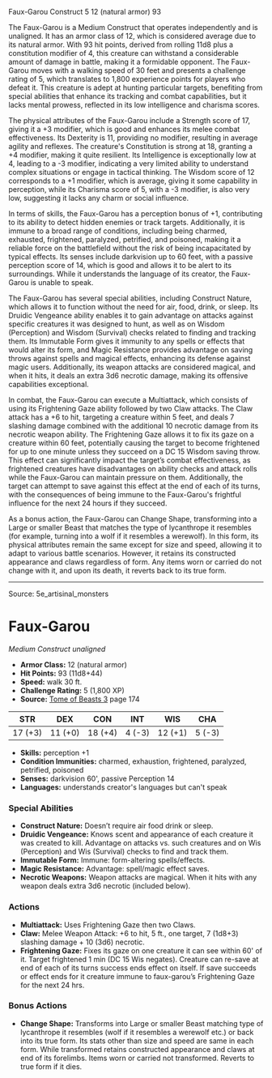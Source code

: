 <MonsterName/>Faux-Garou</MonsterName>
<CreatureType/>Construct</CreatureType>
<CR/>5</CR>
<AC/>12 (natural armor)</AC>
<HP/>93</HP>
<summary>The Faux-Garou is a Medium Construct that operates independently and is unaligned. It has an armor class of 12, which is considered average due to its natural armor. With 93 hit points, derived from rolling 11d8 plus a constitution modifier of 4, this creature can withstand a considerable amount of damage in battle, making it a formidable opponent. The Faux-Garou moves with a walking speed of 30 feet and presents a challenge rating of 5, which translates to 1,800 experience points for players who defeat it. This creature is adept at hunting particular targets, benefiting from special abilities that enhance its tracking and combat capabilities, but it lacks mental prowess, reflected in its low intelligence and charisma scores.</summary>

<detail>

The physical attributes of the Faux-Garou include a Strength score of 17, giving it a +3 modifier, which is good and enhances its melee combat effectiveness. Its Dexterity is 11, providing no modifier, resulting in average agility and reflexes. The creature's Constitution is strong at 18, granting a +4 modifier, making it quite resilient. Its Intelligence is exceptionally low at 4, leading to a -3 modifier, indicating a very limited ability to understand complex situations or engage in tactical thinking. The Wisdom score of 12 corresponds to a +1 modifier, which is average, giving it some capability in perception, while its Charisma score of 5, with a -3 modifier, is also very low, suggesting it lacks any charm or social influence.

In terms of skills, the Faux-Garou has a perception bonus of +1, contributing to its ability to detect hidden enemies or track targets. Additionally, it is immune to a broad range of conditions, including being charmed, exhausted, frightened, paralyzed, petrified, and poisoned, making it a reliable force on the battlefield without the risk of being incapacitated by typical effects. Its senses include darkvision up to 60 feet, with a passive perception score of 14, which is good and allows it to be alert to its surroundings. While it understands the language of its creator, the Faux-Garou is unable to speak.

The Faux-Garou has several special abilities, including Construct Nature, which allows it to function without the need for air, food, drink, or sleep. Its Druidic Vengeance ability enables it to gain advantage on attacks against specific creatures it was designed to hunt, as well as on Wisdom (Perception) and Wisdom (Survival) checks related to finding and tracking them. Its Immutable Form gives it immunity to any spells or effects that would alter its form, and Magic Resistance provides advantage on saving throws against spells and magical effects, enhancing its defense against magic users. Additionally, its weapon attacks are considered magical, and when it hits, it deals an extra 3d6 necrotic damage, making its offensive capabilities exceptional.

In combat, the Faux-Garou can execute a Multiattack, which consists of using its Frightening Gaze ability followed by two Claw attacks. The Claw attack has a +6 to hit, targeting a creature within 5 feet, and deals 7 slashing damage combined with the additional 10 necrotic damage from its necrotic weapon ability. The Frightening Gaze allows it to fix its gaze on a creature within 60 feet, potentially causing the target to become frightened for up to one minute unless they succeed on a DC 15 Wisdom saving throw. This effect can significantly impact the target’s combat effectiveness, as frightened creatures have disadvantages on ability checks and attack rolls while the Faux-Garou can maintain pressure on them. Additionally, the target can attempt to save against this effect at the end of each of its turns, with the consequences of being immune to the Faux-Garou's frightful influence for the next 24 hours if they succeed.

As a bonus action, the Faux-Garou can Change Shape, transforming into a Large or smaller Beast that matches the type of lycanthrope it resembles (for example, turning into a wolf if it resembles a werewolf). In this form, its physical attributes remain the same except for size and speed, allowing it to adapt to various battle scenarios. However, it retains its constructed appearance and claws regardless of form. Any items worn or carried do not change with it, and upon its death, it reverts back to its true form.</detail>



---

Source: 5e_artisinal_monsters

# Faux-Garou

*Medium* *Construct* *unaligned*

- **Armor Class:** 12 (natural armor)
- **Hit Points:** 93 (11d8+44)
- **Speed:** walk 30 ft.
- **Challenge Rating:** 5 (1,800 XP)
- **Source:** [Tome of Beasts 3](https://koboldpress.com/kpstore/product/tome-of-beasts-3-for-5th-edition/) page 174

| STR | DEX | CON | INT | WIS | CHA |
| --- | --- | --- | --- | --- | --- |
| 17 (+3) | 11 (+0) | 18 (+4) | 4 (-3) | 12 (+1) | 5 (-3) |

- **Skills:** perception +1
- **Condition Immunities:** charmed, exhaustion, frightened, paralyzed, petrified, poisoned
- **Senses:** darkvision 60', passive Perception 14
- **Languages:** understands creator's languages but can't speak

### Special Abilities

- **Construct Nature:** Doesn’t require air food drink or sleep.
- **Druidic Vengeance:** Knows scent and appearance of each creature it was created to kill. Advantage on attacks vs. such creatures and on Wis (Perception) and Wis (Survival) checks to find and track them.
- **Immutable Form:** Immune: form-altering spells/effects.
- **Magic Resistance:** Advantage: spell/magic effect saves.
- **Necrotic Weapons:** Weapon attacks are magical. When it hits with any weapon deals extra 3d6 necrotic (included below).

### Actions

- **Multiattack:** Uses Frightening Gaze then two Claws.
- **Claw:** Melee Weapon Attack: +6 to hit, 5 ft., one target, 7 (1d8+3) slashing damage + 10 (3d6) necrotic.
- **Frightening Gaze:** Fixes its gaze on one creature it can see within 60' of it. Target frightened 1 min (DC 15 Wis negates). Creature can re-save at end of each of its turns success ends effect on itself. If save succeeds or effect ends for it creature immune to faux-garou’s Frightening Gaze for the next 24 hrs.

### Bonus Actions

- **Change Shape:** Transforms into Large or smaller Beast matching type of lycanthrope it resembles (wolf if it resembles a werewolf etc.) or back into its true form. Its stats other than size and speed are same in each form. While transformed retains constructed appearance and claws at end of its forelimbs. Items worn or carried not transformed. Reverts to true form if it dies.




